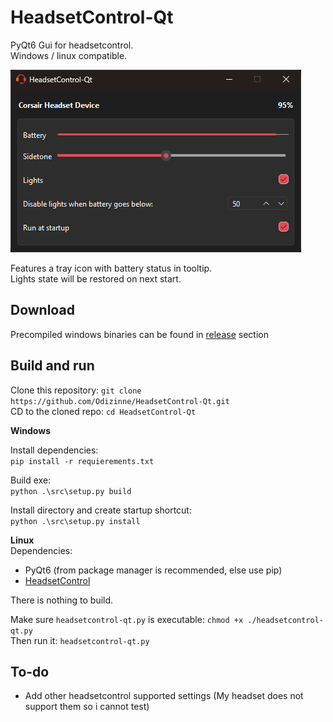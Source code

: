 # HeadsetControl-Qt
PyQt6 Gui for headsetcontrol.<br/>
Windows / linux compatible.

![image](assets/screenshot.png)

Features a tray icon with battery status in tooltip.<br/>
Lights state will be restored on next start.

## Download
Precompiled windows binaries can be found in [release](https://github.com/Odizinne/HeadsetControl-Qt/releases) section

## Build and run

Clone this repository: `git clone https://github.com/Odizinne/HeadsetControl-Qt.git`  
CD to the cloned repo: `cd HeadsetControl-Qt`

**Windows**  

Install dependencies:  
`pip install -r requierements.txt`

Build exe:  
`python .\src\setup.py build`

Install directory and create startup shortcut:  
`python .\src\setup.py install`

**Linux**  
Dependencies:
- PyQt6 (from package manager is recommended, else use pip)
- [HeadsetControl](https://github.com/Sapd/HeadsetControl)

There is nothing to build.

Make sure `headsetcontrol-qt.py` is executable: `chmod +x ./headsetcontrol-qt.py`  
Then run it: `headsetcontrol-qt.py`

## To-do
- Add other headsetcontrol supported settings (My headset does not support them so i cannot test)

